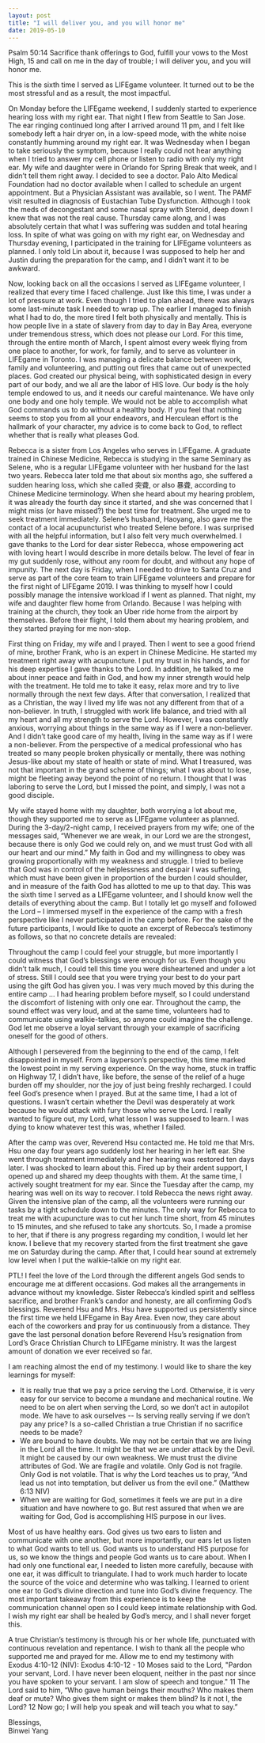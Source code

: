 ```yaml
---
layout: post
title: "I will deliver you, and you will honor me"
date: 2019-05-10
---
```


<div class="container">
  <span class="green-text flow-text">
  Psalm 50:14 Sacrifice thank offerings to God, fulfill your vows to the Most High,
  15 and call on me in the day of trouble; I will deliver you, and you will honor me.
  </span>
  <p/>
  This is the sixth time I served as LIFEgame volunteer. It turned out to be the most stressful and as a result, the most impactful.
  <p/>
  On Monday before the LIFEgame weekend, I suddenly started to experience hearing loss with my right ear. That night I flew from Seattle to San Jose. The ear ringing continued long after I arrived around 11 pm, and I felt like somebody left a hair dryer on, in a low-speed mode, with the white noise constantly humming around my right ear.  It was Wednesday when I began to take seriously the symptom, because I really could not hear anything when I tried to answer my cell phone or listen to radio with only my right ear. My wife and daughter were in Orlando for Spring Break that week, and I didn’t tell them right away. I decided to see a doctor. Palo Alto Medical Foundation had no doctor available when I called to schedule an urgent appointment. But a Physician Assistant was available, so I went. The PAMF visit resulted in diagnosis of Eustachian Tube Dysfunction. Although I took the meds of decongestant and some nasal spray with Steroid, deep down I knew that was not the real cause. Thursday came along, and I was absolutely certain that what I was suffering was sudden and total hearing loss. In spite of what was going on with my right ear, on Wednesday and Thursday evening, I participated in the training for LIFEgame volunteers as planned. I only told Lin about it, because I was supposed to help her and Justin during the preparation for the camp, and I didn’t want it to be awkward.
  <p/>
  Now, looking back on all the occasions I served as LIFEgame volunteer, I realized that every time I faced challenge. Just like this time, I was under a lot of pressure at work. Even though I tried to plan ahead, there was always some last-minute task I needed to wrap up. The earlier I managed to finish what I had to do, the more tired I felt both physically and mentally. This is how people live in a state of slavery from day to day in Bay Area, everyone under tremendous stress, which does not please our Lord. For this time, through the entire month of March, I spent almost every week flying from one place to another, for work, for family, and to serve as volunteer in LIFEgame in Toronto. I was managing a delicate balance between work, family and volunteering, and putting out fires that came out of unexpected places. God created our physical being, with sophisticated design in every part of our body, and we all are the labor of HIS love. Our body is the holy temple endowed to us, and it needs our careful maintenance. We have only one body and one holy temple. We would not be able to accomplish what God commands us to do without a healthy body. If you feel that nothing seems to stop you from all your endeavors, and Herculean effort is the hallmark of your character, my advice is to come back to God, to reflect whether that is really what pleases God.
  <p/>
  Rebecca is a sister from Los Angeles who serves in LIFEgame. A graduate trained in Chinese Medicine, Rebecca is studying in the same Seminary as Selene, who is a regular LIFEgame volunteer with her husband for the last two years. Rebecca later told me that about six months ago, she suffered a sudden hearing loss, which she called 突聋, or also 暴聋, according to Chinese Medicine terminology. When she heard about my hearing problem, it was already the fourth day since it started, and she was concerned that I might miss (or have missed?) the best time for treatment. She urged me to seek treatment immediately. Selene’s husband, Haoyang, also gave me the contact of a local acupuncturist who treated Selene before. I was surprised with all the helpful information, but I also felt very much overwhelmed. I gave thanks to the Lord for dear sister Rebecca, whose empowering act with loving heart I would describe in more details below. The level of fear in my gut suddenly rose, without any room for doubt, and without any hope of impunity. The next day is Friday, when I needed to drive to Santa Cruz and serve as part of the core team to train LIFEgame volunteers and prepare for the first night of LIFEgame 2019. I was thinking to myself how I could possibly manage the intensive workload if I went as planned. That night, my wife and daughter flew home from Orlando. Because I was helping with training at the church, they took an Uber ride home from the airport by themselves. Before their flight, I told them about my hearing problem, and they started praying for me non-stop.
  <p/>
  First thing on Friday, my wife and I prayed. Then I went to see a good friend of mine, brother Frank, who is an expert in Chinese Medicine. He started my treatment right away with acupuncture. I put my trust in his hands, and for his deep expertise I gave thanks to the Lord. In addition, he talked to me about inner peace and faith in God, and how my inner strength would help with the treatment. He told me to take it easy, relax more and try to live normally through the next few days. After that conversation, I realized that as a Christian, the way I lived my life was not any different from that of a non-believer. In truth, I struggled with work life balance, and tried with all my heart and all my strength to serve the Lord. However, I was constantly anxious, worrying about things in the same way as if I were a non-believer. And I didn’t take good care of my health, living in the same way as if I were a non-believer. From the perspective of a medical professional who has treated so many people broken physically or mentally, there was nothing Jesus-like about my state of health or state of mind. What I treasured, was not that important in the grand scheme of things; what I was about to lose, might be fleeting away beyond the point of no return. I thought that I was laboring to serve the Lord, but I missed the point, and simply, I was not a good disciple.
  <p/>
  My wife stayed home with my daughter, both worrying a lot about me, though they supported me to serve as LIFEgame volunteer as planned. During the 3-day/2-night camp, I received prayers from my wife; one of the messages said, “Whenever we are weak, in our Lord we are the strongest, because there is only God we could rely on, and we must trust God with all our heart and our mind.” My faith in God and my willingness to obey was growing proportionally with my weakness and struggle. I tried to believe that God was in control of the helplessness and despair I was suffering, which must have been given in proportion of the burden I could shoulder, and in measure of the faith God has allotted to me up to that day. This was the sixth time I served as a LIFEgame volunteer, and I should know well the details of everything about the camp. But I totally let go myself and followed the Lord – I immersed myself in the experience of the camp with a fresh perspective like I never participated in the camp before. For the sake of the future participants, I would like to quote an excerpt of Rebecca’s testimony as follows, so that no concrete details are revealed:
  <p/>
  <span class="green-text flow-text">
  Throughout the camp I could feel your struggle, but more importantly I could witness that God’s blessings were enough for us. Even though you didn’t talk much, I could tell this time you were disheartened and under a lot of stress. Still I could see that you were trying your best to do your part using the gift God has given you. I was very much moved by this during the entire camp … I had hearing problem before myself, so I could understand the discomfort of listening with only one ear. Throughout the camp, the sound effect was very loud, and at the same time, volunteers had to communicate using walkie-talkies, so anyone could imagine the challenge. God let me observe a loyal servant through your example of sacrificing oneself for the good of others.
  </span>
  <p/>
  Although I persevered from the beginning to the end of the camp, I felt disappointed in myself. From a layperson’s perspective, this time marked the lowest point in my serving experience. On the way home, stuck in traffic on Highway 17, I didn’t have, like before, the sense of the relief of a huge burden off my shoulder, nor the joy of just being freshly recharged.  I could feel God’s presence when I prayed. But at the same time, I had a lot of questions. I wasn’t certain whether the Devil was desperately at work because he would attack with fury those who serve the Lord. I really wanted to figure out, my Lord, what lesson I was supposed to learn. I was dying to know whatever test this was, whether I failed.
  <p/>
  After the camp was over, Reverend Hsu contacted me. He told me that Mrs. Hsu one day four years ago suddenly lost her hearing in her left ear. She went through treatment immediately and her hearing was restored ten days later. I was shocked to learn about this. Fired up by their ardent support, I opened up and shared my deep thoughts with them. At the same time, I actively sought treatment for my ear. Since the Tuesday after the camp, my hearing was well on its way to recover.  I told Rebecca the news right away. Given the intensive plan of the camp, all the volunteers were running our tasks by a tight schedule down to the minutes. The only way for Rebecca to treat me with acupuncture was to cut her lunch time short, from 45 minutes to 15 minutes, and she refused to take any shortcuts. So, I made a promise to her, that if there is any progress regarding my condition, I would let her know. I believe that my recovery started from the first treatment she gave me on Saturday during the camp. After that, I could hear sound at extremely low level when I put the walkie-talkie on my right ear.
  <p/>
  PTL! I feel the love of the Lord through the different angels God sends to encourage me at different occasions. God makes all the arrangements in advance without my knowledge. Sister Rebecca’s kindled spirit and selfless sacrifice, and brother Frank’s candor and honesty, are all confirming God’s blessings. Reverend Hsu and Mrs. Hsu have supported us persistently since the first time we held LIFEgame in Bay Area. Even now, they care about each of the coworkers and pray for us continuously from a distance. They gave the last personal donation before Reverend Hsu’s resignation from Lord’s Grace Christian Church to LIFEgame ministry. It was the largest amount of donation we ever received so far.
  <p/>
  <span class="green-text flow-text">
  I am reaching almost the end of my testimony. I would like to share the key learnings for myself:
  </span>
  <p/>
  <ul class="collection">
    <li class="collection-item">It is really true that we pay a price serving the Lord. Otherwise, it is very easy for our service to become a mundane and mechanical routine. We need to be on alert when serving the Lord, so we don’t act in autopilot mode. We have to ask ourselves -- Is serving really serving if we don’t pay any price? Is a so-called Christian a true Christian if no sacrifice needs to be made?</li>
    <li class="collection-item">We are bound to have doubts. We may not be certain that we are living in the Lord all the time. It might be that we are under attack by the Devil. It might be caused by our own weakness. We must trust the divine attributes of God. We are fragile and volatile. Only God is not fragile. Only God is not volatile. That is why the Lord teaches us to pray, “And lead us not into temptation, but deliver us from the evil one.” (Matthew 6:13 NIV)</li>
    <li class="collection-item">When we are waiting for God, sometimes it feels we are put in a dire situation and have nowhere to go. But rest assured that when we are waiting for God, God is accomplishing HIS purpose in our lives.</li>
  </ul>
  <p/>
  Most of us have healthy ears. God gives us two ears to listen and communicate with one another, but more importantly, our ears let us listen to what God wants to tell us. God wants us to understand HIS purpose for us, so we know the things and people God wants us to care about. When I had only one functional ear, I needed to listen more carefully, because with one ear, it was difficult to triangulate. I had to work much harder to locate the source of the voice and determine who was talking. I learned to orient one ear to God’s divine direction and tune into God’s divine frequency. The most important takeaway from this experience is to keep the communication channel open so I could keep intimate relationship with God. I wish my right ear shall be healed by God’s mercy, and I shall never forget this.
  <p/>
  A true Christian’s testimony is through his or her whole life, punctuated with continuous revelation and repentance. I wish to thank all the people who supported me and prayed for me. Allow me to end my testimony with Exodus 4:10-12 (NIV):
  <span class="green-text flow-text">
  Exodus 4:10-12 - 10 Moses said to the Lord, "Pardon your servant, Lord. I have never been eloquent, neither in the past nor since you have spoken to your servant. I am slow of speech and tongue." 11 The Lord said to him, “Who gave human beings their mouths? Who makes them deaf or mute? Who gives them sight or makes them blind? Is it not I, the Lord? 12 Now go; I will help you speak and will teach you what to say.”
  <p/>
  Blessings,
  <br/>
  Binwei Yang
</div>
